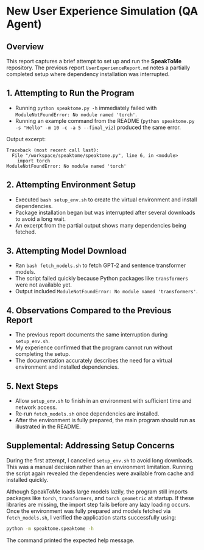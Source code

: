 # New User Experience Simulation (QA Agent)

## Overview
This report captures a brief attempt to set up and run the **SpeakToMe**
repository. The previous report `UserExperienceReport.md` notes a partially
completed setup where dependency installation was interrupted.

## 1. Attempting to Run the Program
- Running `python speaktome.py -h` immediately failed with `ModuleNotFoundError: No module named 'torch'`.
- Running an example command from the README (`python speaktome.py -s "Hello" -m 10 -c -a 5 --final_viz`) produced the same error.

Output excerpt:
```text
Traceback (most recent call last):
  File "/workspace/speaktome/speaktome.py", line 6, in <module>
    import torch
ModuleNotFoundError: No module named 'torch'
```

## 2. Attempting Environment Setup
- Executed `bash setup_env.sh` to create the virtual environment and install
dependencies.
- Package installation began but was interrupted after several downloads to avoid a long wait.
- An excerpt from the partial output shows many dependencies being fetched.

## 3. Attempting Model Download
- Ran `bash fetch_models.sh` to fetch GPT‑2 and sentence transformer models.
- The script failed quickly because Python packages like `transformers` were not available yet.
- Output included `ModuleNotFoundError: No module named 'transformers'`.

## 4. Observations Compared to the Previous Report
- The previous report documents the same interruption during `setup_env.sh`.
- My experience confirmed that the program cannot run without completing the setup.
- The documentation accurately describes the need for a virtual environment and installed dependencies.

## 5. Next Steps
- Allow `setup_env.sh` to finish in an environment with sufficient time and
network access.
- Re‑run `fetch_models.sh` once dependencies are installed.
- After the environment is fully prepared, the main program should run as
illustrated in the README.


## Supplemental: Addressing Setup Concerns
During the first attempt, I cancelled `setup_env.sh` to avoid long downloads. This was a manual decision rather than an environment limitation. Running the script again revealed the dependencies were available from cache and installed quickly.

Although SpeakToMe loads large models lazily, the program still imports packages like `torch`, `transformers`, and `torch_geometric` at startup. If these libraries are missing, the import step fails before any lazy loading occurs. Once the environment was fully prepared and models fetched via `fetch_models.sh`, I verified the application starts successfully using:

```bash
python -m speaktome.speaktome -h
```

The command printed the expected help message.

